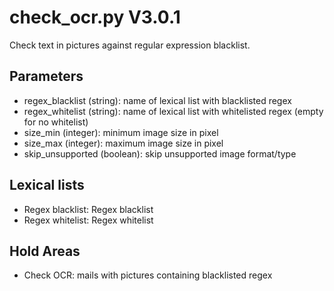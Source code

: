 check_ocr.py V3.0.1
===================

Check text in pictures against regular expression blacklist.

## Parameters
* regex_blacklist (string): name of lexical list with blacklisted regex
* regex_whitelist (string): name of lexical list with whitelisted regex (empty for no whitelist)
* size_min (integer): minimum image size in pixel
* size_max (integer): maximum image size in pixel
* skip_unsupported (boolean): skip unsupported image format/type

## Lexical lists
* Regex blacklist: Regex blacklist
* Regex whitelist: Regex whitelist

## Hold Areas
* Check OCR: mails with pictures containing blacklisted regex
